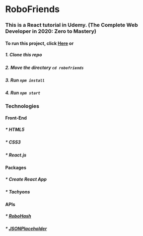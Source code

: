 # RoboFriends


### This is a React tutorial in Udemy. (The Complete Web Developer in 2020: Zero to Mastery)

#### To run this project, click [Here](https://chansookim316.github.io/robofriends/) or

##### 1. Clone this repo

##### 2. Move the directory `cd robofriends`

##### 3. Run `npm install`

##### 4. Run `npm start`



### Technologies

#### Front-End

##### * HTML5

##### * CSS3

##### * React.js


#### Packages

##### * Create React App

##### * Tachyons


#### APIs

##### * [RoboHash](https://robohash.org/)

##### * [JSONPlaceholder](https://jsonplaceholder.typicode.com/)

